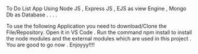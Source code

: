 To Do List App Using Node JS , Express JS , EJS as view Engine , Mongo Db as Database
.
.
.
.







To use the following Application you need to download/Clone the File/Repository.
Open it in VS Code .
Run the command npm install to install the node modules and the external modules which are used in this project . 
You are good to go now .
Enjoyyy!!!!
